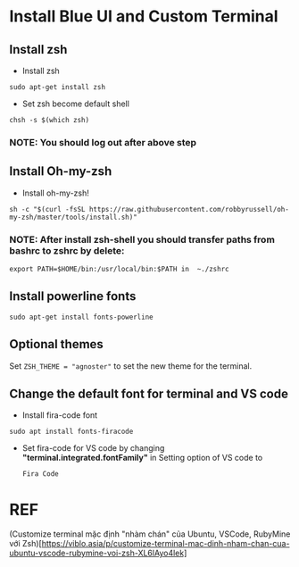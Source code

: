 # Install Blue UI and Custom Terminal

## Install zsh
* Install zsh
```
sudo apt-get install zsh
```
* Set zsh become default shell
```
chsh -s $(which zsh)
```
### NOTE: You should log out after above step
## Install Oh-my-zsh
* Install oh-my-zsh!
```
sh -c "$(curl -fsSL https://raw.githubusercontent.com/robbyrussell/oh-my-zsh/master/tools/install.sh)"
```
### NOTE: After install zsh-shell you should transfer paths from bashrc to zshrc by delete:
```
export PATH=$HOME/bin:/usr/local/bin:$PATH in  ~./zshrc 
```
## Install powerline fonts
```
sudo apt-get install fonts-powerline
```
## Optional themes
Set ``` ZSH_THEME = "agnoster" ``` to set the new theme for the terminal.
## Change the default font for terminal and VS code 
* Install fira-code font
```
sudo apt install fonts-firacode
```
* Set fira-code for VS code by changing **"terminal.integrated.fontFamily"** in Setting option of VS code to
  ```
  Fira Code
  ```

# REF 
(Customize terminal mặc định "nhàm chán" của Ubuntu, VSCode, RubyMine với Zsh)[https://viblo.asia/p/customize-terminal-mac-dinh-nham-chan-cua-ubuntu-vscode-rubymine-voi-zsh-XL6lAyo4lek]




